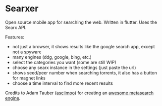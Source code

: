 # Searxer
Open source mobile app for searching the web.
Written in flutter.
Uses the Searx API.

Features:
- not just a browser, it shows results like the google search app, except not a spyware
- many engines (ddg, google, bing, etc.)
- select the categories you want (some are still WIP)
- choose any searx instance in the settings (just paste the url)
- shows seed/peer number when searching torrents, it also has a button for magnet links
- choose a time interval to find more recent results

Credits to Adam Tauber ([asciimoo](https://github.com/asciimoo/)) for creating an [awesome metasearch engine](https://github.com/asciimoo/searx).
